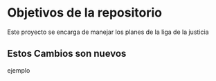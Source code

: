 # Objetivos de la repositorio

Este proyecto se encarga de manejar los planes de la liga de la justicia


## Estos Cambios son nuevos

ejemplo 